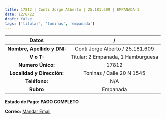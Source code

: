 ```yaml
---
title: 17812 | Conti Jorge Alberto | 25.181.609 | EMPANADA-1
date: 12/8/22
draft: false
tags: ['titular', 'toninas', 'empanada']
---
```


|          **Datos**          |                  /                 |
|:---------------------------:|:----------------------------------:|
| **Nombre, Apellido y DNI:** |  Conti Jorge Alberto / 25.181.609  |
|          **V o T:**         | Titular: 2 Empanada, 1 Hamburguesa |
|      **Numero Único:**      |                17812               |
|  **Localidad y Dirección:** |      Toninas / Calle 20 N 1545     |
|        **Teléfono:**        |                 N/A                |
|          **Rubro**          |              Empanada              |

**Estado de Pago:** **PAGO COMPLETO**

**Correo:** [Mandar Email](contijorge018@gmail.com)
